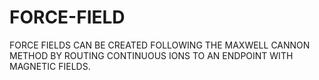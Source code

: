# FORCE-FIELD
FORCE FIELDS CAN BE CREATED FOLLOWING THE MAXWELL CANNON METHOD BY ROUTING CONTINUOUS IONS TO AN ENDPOINT WITH MAGNETIC FIELDS.
